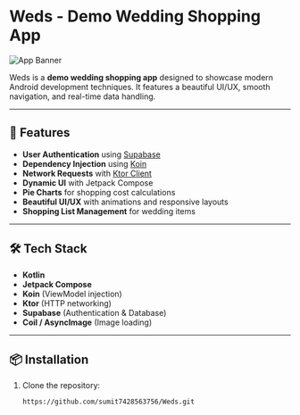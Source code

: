 # Weds - Demo Wedding Shopping App

![App Banner](![WEDS](https://github.com/user-attachments/assets/3acb9009-3533-4b13-8e1a-77298435f1b0)
)  

Weds is a **demo wedding shopping app** designed to showcase modern Android development techniques. It features a beautiful UI/UX, smooth navigation, and real-time data handling.

---
## 🌟 Features

- **User Authentication** using [Supabase](https://supabase.com/)  
- **Dependency Injection** using [Koin](https://insert-koin.io/)  
- **Network Requests** with [Ktor Client](https://ktor.io/)  
- **Dynamic UI** with Jetpack Compose  
- **Pie Charts** for shopping cost calculations  
- **Beautiful UI/UX** with animations and responsive layouts  
- **Shopping List Management** for wedding items  

---

## 🛠 Tech Stack

- **Kotlin**  
- **Jetpack Compose**  
- **Koin** (ViewModel injection)  
- **Ktor** (HTTP networking)  
- **Supabase** (Authentication & Database)  
- **Coil / AsyncImage** (Image loading)  

---

## 📦 Installation

1. Clone the repository:
   ```bash
   https://github.com/sumit7428563756/Weds.git
